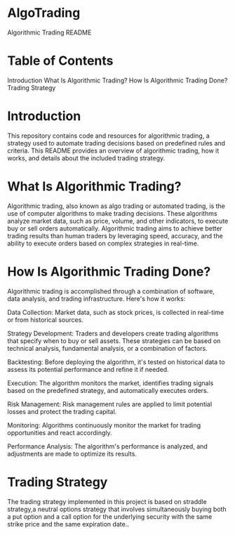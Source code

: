 # AlgoTrading
Algorithmic Trading README

# Table of Contents
Introduction
What Is Algorithmic Trading?
How Is Algorithmic Trading Done?
Trading Strategy

# Introduction
This repository contains code and resources for algorithmic trading, a strategy used to automate trading decisions based on predefined rules and criteria. This README provides an overview of algorithmic trading, how it works, and details about the included trading strategy.

# What Is Algorithmic Trading?

Algorithmic trading, also known as algo trading or automated trading, is the use of computer algorithms to make trading decisions. These algorithms analyze market data, such as price, volume, and other indicators, to execute buy or sell orders automatically. Algorithmic trading aims to achieve better trading results than human traders by leveraging speed, accuracy, and the ability to execute orders based on complex strategies in real-time.

# How Is Algorithmic Trading Done?

Algorithmic trading is accomplished through a combination of software, data analysis, and trading infrastructure. Here's how it works:

Data Collection: Market data, such as stock prices, is collected in real-time or from historical sources.

Strategy Development: Traders and developers create trading algorithms that specify when to buy or sell assets. These strategies can be based on technical analysis, fundamental analysis, or a combination of factors.

Backtesting: Before deploying the algorithm, it's tested on historical data to assess its potential performance and refine it if needed.

Execution: The algorithm monitors the market, identifies trading signals based on the predefined strategy, and automatically executes orders.

Risk Management: Risk management rules are applied to limit potential losses and protect the trading capital.

Monitoring: Algorithms continuously monitor the market for trading opportunities and react accordingly.

Performance Analysis: The algorithm's performance is analyzed, and adjustments are made to optimize its results.

# Trading Strategy

The trading strategy implemented in this project is based on straddle strategy,a neutral options strategy that involves simultaneously buying both a put option and a call option for the underlying security with the same strike price and the same expiration date..
